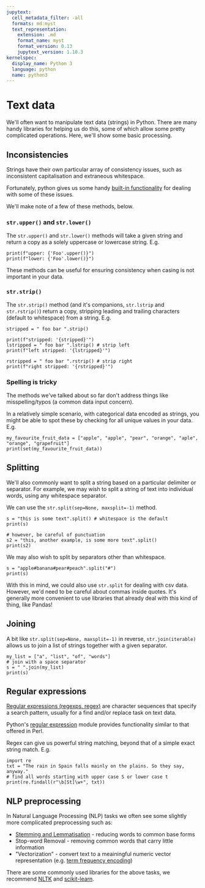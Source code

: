 ```yaml
---
jupytext:
  cell_metadata_filter: -all
  formats: md:myst
  text_representation:
    extension: .md
    format_name: myst
    format_version: 0.13
    jupytext_version: 1.10.3
kernelspec:
  display_name: Python 3
  language: python
  name: python3
---
```


# Text data

We'll often want to manipulate text data (strings) in Python.
There are many handy libraries for helping us do this, some of which allow some pretty complicated operations.
Here, we'll show some basic processing.

## Inconsistencies

Strings have their own particular array of consistency issues, such as inconsistent capitalisation and extraneous whitespace. 

Fortunately, python gives us some handy [built-in functionality](https://docs.python.org/3/library/stdtypes.html#string-methods) for dealing with some of these issues.

We'll make note of a few of these methods, below.

### `str.upper()` and `str.lower()`

The `str.upper()` and `str.lower()` methods will take a given string and return a copy as a solely uppercase or lowercase string. E.g.

```{code-cell} ipython3
print(f"upper: {'Foo'.upper()}")
print(f"lower: {'Foo'.lower()}")
```

These methods can be useful for ensuring consistency when casing is not important in your data.

### `str.strip()`

The `str.strip()` method (and it's companions, `str.lstrip` and `str.rstrip()`) return a copy, stripping leading and trailing characters (default to whitespace) from a string. E.g.

```{code-cell} ipython3
stripped = " foo bar ".strip()

print(f"stripped: '{stripped}'")
lstripped = " foo bar ".lstrip() # strip left
print(f"left stripped: '{lstripped}'")

rstripped = " foo bar ".rstrip() # strip right
print(f"right stripped: '{rstripped}'")
```

### Spelling is tricky

The methods we've talked about so far don't address things like misspelling/typos (a common data input concern). 

In a relatively simple scenario, with categorical data encoded as strings, you might be able to spot these by checking for all unique values in your data. E.g.

```{code-cell} ipython3
my_favourite_fruit_data = ["apple", "apple", "pear", "orange", "aple", "orange", "grapefruit"]
print(set(my_favourite_fruit_data))
```

## Splitting

We'll also commonly want to split a string based on a particular delimiter or separator.
For example, we may wish to split a string of text into individual words, using any whitespace separator.

We can use the `str.split(sep=None, maxsplit=-1)` method.

```{code-cell} ipython3
s = "this is some text".split() # whitespace is the default
print(s)

# however, be careful of punctuation
s2 = "this, another example, is some more text".split()
print(s2)
```

We may also wish to split by separators other than whitespace.

```{code-cell} ipython3
s = "apple#banana#pear#peach".split("#")
print(s)
```

With this in mind, we could also use `str.split` for dealing with csv data. However, we'd need to be careful about commas inside quotes.
It's generally more convenient to use libraries that already deal with this kind of thing, like Pandas!


## Joining

A bit like `str.split(sep=None, maxsplit=-1)` in reverse, `str.join(iterable)` allows us to join a list of strings together with a given separator.

```{code-cell} ipython3
my_list = ["a", "list", "of", "words"]
# join with a space separator
s = " ".join(my_list) 
print(s)
```

## Regular expressions

[Regular expressions (regexps, regex)](https://en.wikipedia.org/wiki/Regular_expression) are character sequences that specify a search pattern, usually for a find and/or replace task on text data.

Python's [regular expression](https://docs.python.org/3/library/re.html) module provides functionality similar to that offered in Perl.

Regex can give us powerful string matching, beyond that of a simple exact string match. E.g.

```{code-cell} ipython3
import re
txt = "The rain in Spain falls mainly on the plains. So they say, anyway."
# find all words starting with upper case S or lower case t
print(re.findall(r"\b[St]\w+", txt))
```


## NLP preprocessing

In Natural Language Processing (NLP) tasks we often see some slightly more complicated preprocessing such as:

- [Stemming and Lemmatisation](https://nlp.stanford.edu/IR-book/html/htmledition/stemming-and-lemmatization-1.html) - reducing words to common base forms
- Stop-word Removal - removing common words that carry little information
- "Vectorization" - convert text to a meainingful numeric vector representation (e.g. [term frequency encoding](https://scikit-learn.org/stable/modules/generated/sklearn.feature_extraction.text.CountVectorizer.html#sklearn.feature_extraction.text.CountVectorizer))

There are some commonly used libraries for the above tasks, we recommend [NLTK](https://www.nltk.org/) and [scikit-learn](https://scikit-learn.org/stable/).